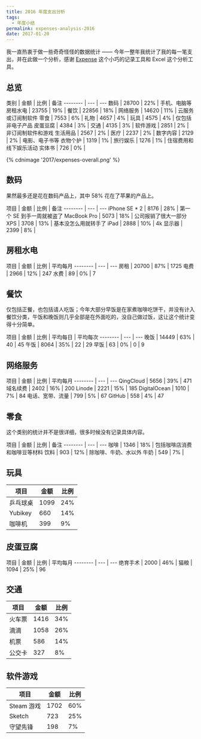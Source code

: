 ```yaml
---
title: 2016 年度支出分析
tags:
  - 年度小结
permalink: expenses-analysis-2016
date: 2017-01-20
---
```


我一直热衷于做一些奇奇怪怪的数据统计 —— 今年一整年我统计了我的每一笔支出，并在此做一个分析，感谢 [Expense](https://zhuanlan.zhihu.com/p/20338162) 这个小巧的记录工具和 Excel 这个分析工具。

## 总览

类别 | 金额 | 比例 | 备注
-------- | --- | ---
数码 | 28700 | 22% | 手机、电脑等
房租水电 | 23755 | 19% |
餐饮 | 22856 | 18% |
网络服务 | 14620 | 11% | 云服务或订阅制软件
零食 | 7553 | 6% |
礼物 | 4657 | 4% |
玩具 | 4575 | 4% | 仅包括非电子产品
皮蛋豆腐 | 4384 | 3% |
交通 | 4135 | 3% |
软件游戏 | 2851 | 2% | 非订阅制软件和游戏
生活用品 | 2567 | 2% |
医疗 | 2237 | 2% |
数字内容 | 2129 | 2% | 电影、电子书等
衣物个护 | 1319 | 1% |
旅行娱乐 | 1276 | 1% | 住宿费用和线下娱乐活动
实体书 | 726 | 0% |

{% cdnimage '2017/expenses-overall.png' %}

## 数码

果然最多还是花在数码产品上，其中 58% 花在了苹果的产品上。

项目 | 金额 | 比例 | 备注
-------- | --- | ---
iPhone SE * 2 | 8176 | 28% | 第一个 SE 到手一周就被盗了
MacBook Pro | 5073 | 18% | 公司报销了很大一部分
XPS | 3708 | 13% | 基本没怎么用就转手了
iPad | 2888 | 10% |
4k 显示器 | 2399 | 8% |

## 房租水电

项目 | 金额 | 比例 | 平均每月
-------- | --- | ---
房租 | 20700 | 87% | 1725
电费 | 2966 | 12% | 247
水费 | 89 | 0% | 7

## 餐饮

仅包括正餐，也包括请人吃饭；今年大部分早饭是在家煮咖啡吃饼干，并没有计入餐饮分类，午饭和晚饭则几乎全部是在外面吃的，没自己做过饭，这让这个统计变得十分简单。

项目 | 金额 | 比例 | 平均每日 | 平均每次
-------- | --- | ---
晚饭 | 14449 | 63% | 40 | 45
午饭 | 8064 | 35% | 22 | 29
早饭 | 63 | 0% | 0 | 9

## 网络服务

项目 | 金额 | 比例 | 平均每月
-------- | --- | ---
QingCloud | 5656 | 39% | 471
域名续费 | 2402 | 16% | 200
Linode | 2221 | 15% | 185
DigitalOcean | 1010 | 7% | 84
电话、宽带、流量 | 799 | 5% | 67
GitHub | 558 | 4% | 47

## 零食

这个类别的统计并不是很详细，很多时候没有记录具体内容。

项目 | 金额 | 比例 | 备注
-------- | --- | ---
咖啡 | 1346 | 18% | 包括咖啡店消费和咖啡豆等材料
饮料 | 903 | 12% | 除咖啡、牛奶、水以外
牛奶 | 549 | 7% |

## 玩具

项目 | 金额 | 比例
-------- | --- | ---
乒乓球桌 | 1099 | 24%
Yubikey | 660 | 14%
咖啡机 | 399 | 9%

## 皮蛋豆腐

项目 | 金额 | 比例 | 平均每月
-------- | --- | ---
绝育手术 | 2000 | 46% |
猫粮 | 1094 | 25% | 96

## 交通

项目 | 金额 | 比例
-------- | --- | ---
火车票 | 1416 | 34%
滴滴 | 1058 | 26%
机票 | 586 | 14%
公交卡 | 327 | 8%

## 软件游戏

项目 | 金额 | 比例
-------- | --- | ---
Steam 游戏 | 1702 | 60%
Sketch | 723 | 25%
守望先锋 | 198 | 7%
